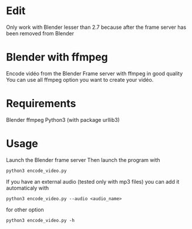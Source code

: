 # Edit
Only work with Blender lesser than 2.7 because after the frame server has been removed from Blender

# Blender with ffmpeg

Encode vidéo from the Blender Frame server with ffmpeg in good quality
You can use all ffmpeg option you want to create your vidéo.


# Requirements

Blender
ffmpeg
Python3 (with package urllib3)

# Usage

Launch the Blender frame server
Then launch the program with 

```
python3 encode_video.py
```

If you have an external audio (tested only with mp3 files) you can add it automaticaly with 

```
python3 encode_video.py --audio <audio_name>
```

for other option 

```
python3 encode_video.py -h
```
